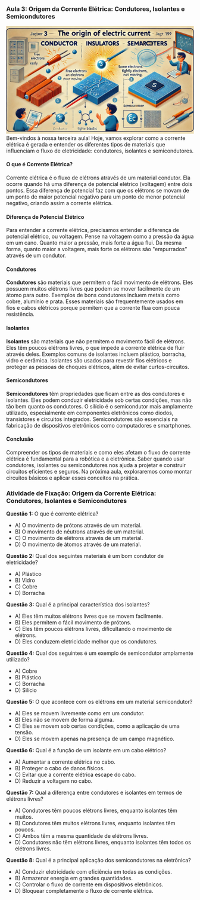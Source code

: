 ### Aula 3: Origem da Corrente Elétrica: Condutores, Isolantes e Semicondutores
![](./assets/03.jpeg)
Bem-vindos à nossa terceira aula! Hoje, vamos explorar como a corrente elétrica é gerada e entender os diferentes tipos de materiais que influenciam o fluxo de eletricidade: condutores, isolantes e semicondutores.

#### O que é Corrente Elétrica?

Corrente elétrica é o fluxo de elétrons através de um material condutor. Ela ocorre quando há uma diferença de potencial elétrico (voltagem) entre dois pontos. Essa diferença de potencial faz com que os elétrons se movam de um ponto de maior potencial negativo para um ponto de menor potencial negativo, criando assim a corrente elétrica.

#### Diferença de Potencial Elétrico

Para entender a corrente elétrica, precisamos entender a diferença de potencial elétrico, ou voltagem. Pense na voltagem como a pressão da água em um cano. Quanto maior a pressão, mais forte a água flui. Da mesma forma, quanto maior a voltagem, mais forte os elétrons são "empurrados" através de um condutor.

#### Condutores

**Condutores** são materiais que permitem o fácil movimento de elétrons. Eles possuem muitos elétrons livres que podem se mover facilmente de um átomo para outro. Exemplos de bons condutores incluem metais como cobre, alumínio e prata. Esses materiais são frequentemente usados em fios e cabos elétricos porque permitem que a corrente flua com pouca resistência.

#### Isolantes

**Isolantes** são materiais que não permitem o movimento fácil de elétrons. Eles têm poucos elétrons livres, o que impede a corrente elétrica de fluir através deles. Exemplos comuns de isolantes incluem plástico, borracha, vidro e cerâmica. Isolantes são usados para revestir fios elétricos e proteger as pessoas de choques elétricos, além de evitar curtos-circuitos.

#### Semicondutores

**Semicondutores** têm propriedades que ficam entre as dos condutores e isolantes. Eles podem conduzir eletricidade sob certas condições, mas não tão bem quanto os condutores. O silício é o semicondutor mais amplamente utilizado, especialmente em componentes eletrônicos como diodos, transistores e circuitos integrados. Semicondutores são essenciais na fabricação de dispositivos eletrônicos como computadores e smartphones.

#### Conclusão

Compreender os tipos de materiais e como eles afetam o fluxo de corrente elétrica é fundamental para a robótica e a eletrônica. Saber quando usar condutores, isolantes ou semicondutores nos ajuda a projetar e construir circuitos eficientes e seguros. Na próxima aula, exploraremos como montar circuitos básicos e aplicar esses conceitos na prática.

### Atividade de Fixação: Origem da Corrente Elétrica: Condutores, Isolantes e Semicondutores

**Questão 1:** O que é corrente elétrica?
- A) O movimento de prótons através de um material.
- B) O movimento de nêutrons através de um material.
- C) O movimento de elétrons através de um material.
- D) O movimento de átomos através de um material.

**Questão 2:** Qual dos seguintes materiais é um bom condutor de eletricidade?
- A) Plástico
- B) Vidro
- C) Cobre
- D) Borracha

**Questão 3:** Qual é a principal característica dos isolantes?
- A) Eles têm muitos elétrons livres que se movem facilmente.
- B) Eles permitem o fácil movimento de prótons.
- C) Eles têm poucos elétrons livres, dificultando o movimento de elétrons.
- D) Eles conduzem eletricidade melhor que os condutores.

**Questão 4:** Qual dos seguintes é um exemplo de semicondutor amplamente utilizado?
- A) Cobre
- B) Plástico
- C) Borracha
- D) Silício

**Questão 5:** O que acontece com os elétrons em um material semicondutor?
- A) Eles se movem livremente como em um condutor.
- B) Eles não se movem de forma alguma.
- C) Eles se movem sob certas condições, como a aplicação de uma tensão.
- D) Eles se movem apenas na presença de um campo magnético.

**Questão 6:** Qual é a função de um isolante em um cabo elétrico?
- A) Aumentar a corrente elétrica no cabo.
- B) Proteger o cabo de danos físicos.
- C) Evitar que a corrente elétrica escape do cabo.
- D) Reduzir a voltagem no cabo.

**Questão 7:** Qual a diferença entre condutores e isolantes em termos de elétrons livres?
- A) Condutores têm poucos elétrons livres, enquanto isolantes têm muitos.
- B) Condutores têm muitos elétrons livres, enquanto isolantes têm poucos.
- C) Ambos têm a mesma quantidade de elétrons livres.
- D) Condutores não têm elétrons livres, enquanto isolantes têm todos os elétrons livres.

**Questão 8:** Qual é a principal aplicação dos semicondutores na eletrônica?
- A) Conduzir eletricidade com eficiência em todas as condições.
- B) Armazenar energia em grandes quantidades.
- C) Controlar o fluxo de corrente em dispositivos eletrônicos.
- D) Bloquear completamente o fluxo de corrente elétrica.
